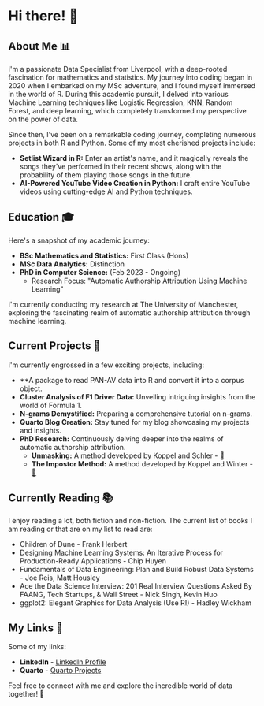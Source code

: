 # Hi there! 👋

## About Me 📊

I'm a passionate Data Specialist from Liverpool, with a deep-rooted fascination for mathematics and statistics. My journey into coding began in 2020 when I embarked on my MSc adventure, and I found myself immersed in the world of R. During this academic pursuit, I delved into various Machine Learning techniques like Logistic Regression, KNN, Random Forest, and deep learning, which completely transformed my perspective on the power of data.

Since then, I've been on a remarkable coding journey, completing numerous projects in both R and Python. Some of my most cherished projects include:
- **Setlist Wizard in R:** Enter an artist's name, and it magically reveals the songs they've performed in their recent shows, along with the probability of them playing those songs in the future.
- **AI-Powered YouTube Video Creation in Python:** I craft entire YouTube videos using cutting-edge AI and Python techniques.

## Education 🎓

Here's a snapshot of my academic journey:
- **BSc Mathematics and Statistics:** First Class (Hons)
- **MSc Data Analytics:** Distinction
- **PhD in Computer Science:** (Feb 2023 - Ongoing)
   - Research Focus: "Automatic Authorship Attribution Using Machine Learning"

I'm currently conducting my research at The University of Manchester, exploring the fascinating realm of automatic authorship attribution through machine learning.

## Current Projects 🔭

I'm currently engrossed in a few exciting projects, including:
- **A package to read PAN-AV data into R and convert it into a corpus object.
- **Cluster Analysis of F1 Driver Data:** Unveiling intriguing insights from the world of Formula 1.
- **N-grams Demystified:** Preparing a comprehensive tutorial on n-grams.
- **Quarto Blog Creation:** Stay tuned for my blog showcasing my projects and insights.
- **PhD Research:** Continuously delving deeper into the realms of automatic authorship attribution.
     - **Unmasking:** A method developed by Koppel and Schler - [📄](https://dl.acm.org/doi/10.1145/1015330.1015448)
     - **The Impostor Method:** A method developed by Koppel and Winter - [📄](https://asistdl.onlinelibrary.wiley.com/doi/abs/10.1002/asi.22954)

## Currently Reading 📚

I enjoy reading a lot, both fiction and non-fiction. The current list of books I am reading or that are on my list to read are:
- Children of Dune - Frank Herbert
- Designing Machine Learning Systems: An Iterative Process for Production-Ready Applications - Chip Huyen
- Fundamentals of Data Engineering: Plan and Build Robust Data Systems -  Joe Reis, Matt Housley
- Ace the Data Science Interview: 201 Real Interview Questions Asked By FAANG, Tech Startups, & Wall Street - Nick Singh, Kevin Huo
- ggplot2: Elegant Graphics for Data Analysis (Use R!) - Hadley Wickham

## My Links 🔗

Some of my links:
- **LinkedIn** - [LinkedIn Profile](https://www.linkedin.com/in/benjcross/)
- **Quarto** - [Quarto Projects](https://bencross.quarto.pub/projects/)

Feel free to connect with me and explore the incredible world of data together! 🚀
